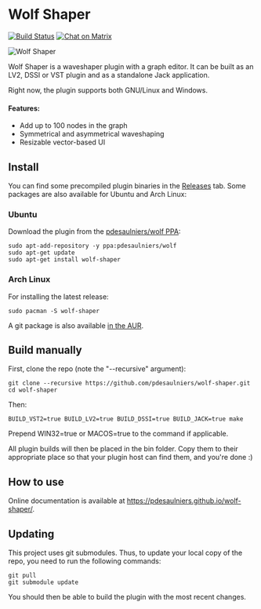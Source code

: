 # Wolf Shaper 
[![Build Status](https://travis-ci.org/pdesaulniers/wolf-shaper.svg?branch=master)](https://travis-ci.org/pdesaulniers/wolf-shaper)
[![Chat on Matrix](https://matrix.to/img/matrix-badge.svg)](https://riot.im/app/#/room/#wolf-plugins:matrix.org)

![Wolf Shaper](https://raw.githubusercontent.com/pdesaulniers/wolf-shaper/master/plugins/wolf-shaper/Screenshot.png)

Wolf Shaper is a waveshaper plugin with a graph editor. It can be built as an LV2, DSSI or VST plugin and as a standalone Jack application.

Right now, the plugin supports both GNU/Linux and Windows.

#### Features:
* Add up to 100 nodes in the graph
* Symmetrical and asymmetrical waveshaping
* Resizable vector-based UI

## Install

You can find some precompiled plugin binaries in the [Releases](https://github.com/pdesaulniers/wolf-shaper/releases) tab. Some packages are also available for Ubuntu and Arch Linux:

### Ubuntu
Download the plugin from the [pdesaulniers/wolf PPA](https://launchpad.net/~pdesaulniers/+archive/ubuntu/wolf):
```
sudo apt-add-repository -y ppa:pdesaulniers/wolf
sudo apt-get update
sudo apt-get install wolf-shaper
```
### Arch Linux
For installing the latest release:
```
sudo pacman -S wolf-shaper
```
A git package is also available [in the AUR](https://aur.archlinux.org/packages/wolf-shaper-git/). 

## Build manually

First, clone the repo (note the "--recursive" argument):

```
git clone --recursive https://github.com/pdesaulniers/wolf-shaper.git
cd wolf-shaper
```

Then:

```
BUILD_VST2=true BUILD_LV2=true BUILD_DSSI=true BUILD_JACK=true make
```

Prepend WIN32=true or MACOS=true to the command if applicable.

All plugin builds will then be placed in the bin folder. Copy them to their appropriate place so that your plugin host can find them, and you're done :)

## How to use

Online documentation is available at https://pdesaulniers.github.io/wolf-shaper/.

## Updating

This project uses git submodules. Thus, to update your local copy of the repo, you need to run the following commands:
```
git pull
git submodule update
```
You should then be able to build the plugin with the most recent changes.
